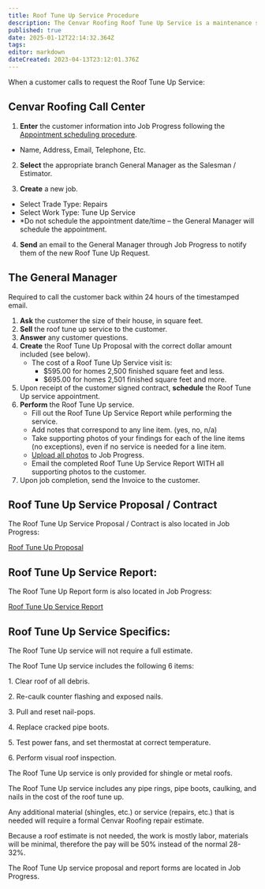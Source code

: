 ```yaml
---
title: Roof Tune Up Service Procedure
description: The Cenvar Roofing Roof Tune Up Service is a maintenance service we offer which involves checking all of the things that need to be maintained during the life of the roof.
published: true
date: 2025-01-12T22:14:32.364Z
tags: 
editor: markdown
dateCreated: 2023-04-13T23:12:01.376Z
---
```


When a customer calls to request the Roof Tune Up Service:

## **Cenvar Roofing Call Center**

1. **Enter** the customer information into Job Progress following the [Appointment scheduling procedure](/Procedure/Scheduling-A-Sales-Appointment).

- Name, Address, Email, Telephone, Etc.
2. **Select** the appropriate branch General Manager as the Salesman / Estimator.

3. **Create** a new job.

- Select Trade Type: Repairs
- Select Work Type: Tune Up Service
- \*Do not schedule the appointment date/time – the General Manager will schedule the appointment.

4. **Send** an email to the General Manager through Job Progress to notify them of the new Roof Tune Up Request.

## **The General Manager** 

Required to call the customer back within 24 hours of the timestamped email.

1. **Ask** the customer the size of their house, in square feet.
2. **Sell** the roof tune up service to the customer.
3. **Answer** any customer questions.
4. **Create** the Roof Tune Up Proposal with the correct dollar amount included (see below).
    -   The cost of a Roof Tune Up Service visit is:
        -   $595.00 for homes 2,500 finished square feet and less.
        -   $695.00 for homes 2,501 finished square feet and more.
5. Upon receipt of the customer signed contract, **schedule** the Roof Tune Up service appointment.
6. **Perform** the Roof Tune Up service.
    -   Fill out the Roof Tune Up Service Report while performing the service.
    -   Add notes that correspond to any line item. (yes, no, n/a)
    -   Take supporting photos of your findings for each of the line items (no exceptions), even if no service is needed for a line item.
    -   [Upload all photos](/Procedure/Job-Progress/Attaching-a-Photo-(from-cell-phone)) to Job Progress.
    -   Email the completed Roof Tune Up Service Report WITH all supporting photos to the customer.
5. Upon job completion, send the Invoice to the customer.

## **Roof Tune Up Service Proposal / Contract**

The Roof Tune Up Service Proposal / Contract is also located in Job Progress:

[Roof Tune Up Proposal](/procedures-job-progress/roof-tune-up-proposal-3.pdf)

## **Roof Tune Up Service Report:**

The Roof Tune Up Report form is also located in Job Progress:

[Roof Tune Up Service Report](/procedures-job-progress/roof-tune-up-service-report.pdf)

## **Roof Tune Up Service Specifics:**

The Roof Tune Up service will not require a full estimate.

The Roof Tune Up service includes the following 6 items:

1\. Clear roof of all debris.

2\. Re-caulk counter flashing and exposed nails.

3\. Pull and reset nail-pops.

4\. Replace cracked pipe boots.

5\. Test power fans, and set thermostat at correct temperature.

6\. Perform visual roof inspection.

The Roof Tune Up service is only provided for shingle or metal roofs.

The Roof Tune Up service includes any pipe rings, pipe boots, caulking, and nails in the cost of the roof tune up.

Any additional material (shingles, etc.) or service (repairs, etc.) that is needed will require a formal Cenvar Roofing repair estimate.

Because a roof estimate is not needed, the work is mostly labor, materials will be minimal, therefore the pay will be 50% instead of the normal 28-32%.

The Roof Tune Up service proposal and report forms are located in Job Progress.